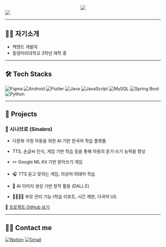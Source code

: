 <div align="center">
  <img src="https://capsule-render.vercel.app/api?type=waving&color=649cf7&height=120&text=SJHawa&animation=&fontColor=000000&fontSize=50" />
</div>


<a href="https://SJHawa.github.io" target="_blank">
  <img src="https://img.shields.io/badge/📄 이력서 보기-4967ab?style=for-the-badge&logo=github&logoColor=white" />
</a>

---

## 🧑‍💼 자기소개
- 백엔드 개발자
- 동양미리대학교 3학년 재학 중


---

## 🛠 Tech Stacks

![Figma](https://img.shields.io/badge/Figma-F24E1E?style=flat&logo=Figma&logoColor=white)
![Android](https://img.shields.io/badge/Android-3DDC84?style=flat&logo=Android&logoColor=white)
![Flutter](https://img.shields.io/badge/Flutter-02569B?style=flat&logo=Flutter&logoColor=white)
![Java](https://img.shields.io/badge/Java-007396?style=flat&logo=Java&logoColor=white)
![JavaScript](https://img.shields.io/badge/JavaScript-F7DF1E?style=flat&logo=JavaScript&logoColor=white)
![MySQL](https://img.shields.io/badge/MySQL-4479A1?style=flat&logo=MySQL&logoColor=white)
![Spring Boot](https://img.shields.io/badge/SpringBoot-6DB33F?style=flat&logo=springboot&logoColor=white)
![Python](https://img.shields.io/badge/Python-3776AB?style=flat&logo=Python&logoColor=white)

---

## 📂 Projects

### 🧸 시나브로 (Sinabro)
- 다문화 가정 아동을 위한 AI 기반 한국어 학습 플랫폼
- TTS, 손글씨 인식, 게임 기반 학습 등을 통해 아동의 듣기·쓰기 능력을 향상

- ✏️ Google ML Kit 기반 받아쓰기 게임  
- 🎧 TTS 듣고 맞히는 게임, 의성어·의태어 학습  
- 🌈 AI 이미지 생성 기반 창작 활동 (DALL·E)  
- 👨‍👩‍👧‍👦 부모 관리 기능 (학습 리포트, 시간 제한, 다국어 UI)

🔗 [프로젝트 GitHub 보기](https://github.com/쩡하/sinabro)

---

## 🧑‍💻 Contact me

[![Notion](https://img.shields.io/badge/Notion-000000?style=flat&logo=Notion&logoColor=white)](https://www.notion.so/1d7f0def2894804f97cac78c3f273123?pvs=4)
[![Gmail](https://img.shields.io/badge/Gmail-EA4335?style=flat&logo=Gmail&logoColor=white)](mailto:wkdghk35680@gmail.com)
